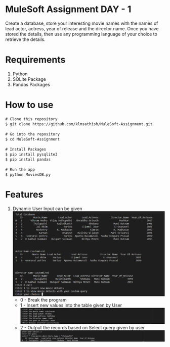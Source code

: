 
# MuleSoft Assignment DAY - 1

Create a database, store your interesting movie names with the names of lead actor, actress, year of release and the director name. Once you have stored the details, then use any programming language of your choice to retrieve the details.

# Requirements
1) Python
2) SQLite Package
3) Pandas Packages


# How to use

```
# Clone this repository
$ git clone https://github.com/klmsathish/MuleSoft-Assignment.git

# Go into the repository
$ cd MuleSoft-Assignment

# Install Packages
$ pip install pysqlite3
$ pip install pandas

# Run the app
$ python MoviesDB.py
```

# Features
1) Dynamic User Input can be given
    ![User Prompt](/Output/userprompt.png) 
    * 0 - Break the program
    * 1 - Insert new values into the table given by User
    ![Adding Data](output/addingdata.png)
    * 2 - Output the records based on Select query given by user
    ![Accessing Data](output/selectdata.png)

